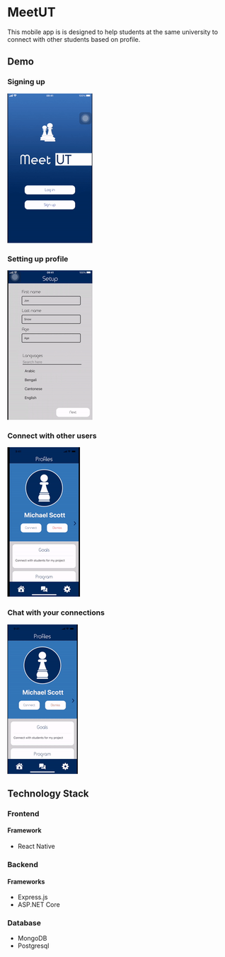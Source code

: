 # MeetUT
This mobile app is is designed to help students at the same university to connect with other students based on profile.
## Demo
### Signing up
![Alt Text](https://github.com/gordonlin-dev/MeetUT/blob/master/resources/Signup.gif)
### Setting up profile
![Alt Text](https://github.com/gordonlin-dev/MeetUT/blob/master/resources/Setup.gif)
### Connect with other users
![Alt Text](https://github.com/gordonlin-dev/MeetUT/blob/master/resources/Profiles.gif)
### Chat with your connections
![Alt Text](https://github.com/gordonlin-dev/MeetUT/blob/master/resources/Chat.gif)

## Technology Stack
### Frontend
#### Framework
- React Native
### Backend
#### Frameworks
- Express.js
- ASP.NET Core
### Database
- MongoDB
- Postgresql
